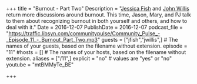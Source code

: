 +++
title = "Burnout - Part Two"
Description = "[Jessica Fish](https://twitter.com/fishica) and [John Willis](https://twitter.com/botchagalupe) return more discussions around burnout. This time, Jason, Mary, and PJ talk to them about recognizing burnout in both yourself and others, and how to deal with it."
Date = 2016-12-07
PublishDate = 2016-12-07
podcast_file = "https://traffic.libsyn.com/communitypulse/Community_Pulse_-_Episode_11_-_Burnout_Part_Two.mp3"
guests = ["jfish","jwillis",] # The names of your guests, based on the filename without extension.
episode = "11"
#hosts = [] # The names of your hosts, based on the filename without extension.
aliases = ["/11",]
explicit = "no" # values are "yes" or "no"
youtube = "mtBMMyTe_BE"

+++

